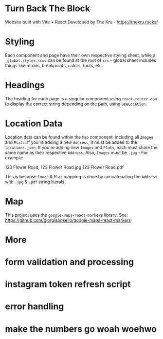 # Turn Back The Block

Website built with Vite + React
Developed by The Kru - https://thekru.rocks/

# Styling

Each component and page have their own respective styling sheet, while a `_global.styles.scss` can be found at the root of `src` - global sheet includes things like mixins, breakpoints, colors, fonts, etc.

# Headings

The heading for each page is a singular component using `react-router-dom` to display the correct string depending on the path, using `useLocation`.

# Location Data

Location data can be found within the `Map` component, including all `Images` and `Plats`. If you're adding a new `Address`, it must be added to the `locations.json`. If you're adding new `Images` and `Plats`, each must share the same name as their respective `Address`. Also, `Images` must be `.jpg` - For example:

123 Flower Road,
123 Flower Road.jpg
123 Flower Road.pdf

This is because `Image` & `Plat` mapping is done by concatenating the `Address` with `.jpg` & `.pdf` string literals.

# Map

This project uses the `google-maps-react-markers` library.
See: https://github.com/giorgiabosello/google-maps-react-markers

# More

# form validation and processing

# instagram token refresh script

# error handling

# make the numbers go woah woehwo
